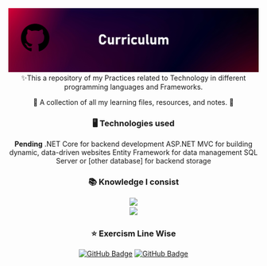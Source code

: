 <img src="https://github.com/JoshuaThadi/Curriculum/blob/main/circus.png">
<div align="center">
  <div class="header">
    <!--<h1>🔥 Cirriculum 🔥</h1>-->
    ✨This a repository of my Practices related to Technology in different programming languages and Frameworks.
  </div>

  <p>🤝 A collection of all my learning files, resources, and notes. 🚀</p>
    

  <h3>🖥️ Technologies used</h3>
<a align="center"><strong>Pending</strong>
.NET Core for backend development
ASP.NET MVC for building dynamic, data-driven websites
Entity Framework for data management
SQL Server or [other database] for backend storage
</a>


<h3 align="center">📚 Knowledge I consist </h3>

<div align="center">
    <img src="https://skillicons.dev/icons?i=html,css,javascript,bootstrap,figma" /><br>
    <img src="https://skillicons.dev/icons?i=python,mysql,dotnet,cpp,cs" /><br>
</div>


<div>
  <p>
    
  </p>
</div>

</div>
<div align="center" class="badge">

  <h3>⭐️ Exercism Line Wise</h3>
  
   <a href="https://curriculum-masterjudah.netlify.app/" target="_blank">
     <img src="https://img.shields.io/badge/Html/Css-Youtube-%23EF0107?style=for-the-badge&logo=youtube&logoColor=%23ffffff" alt="GitHub Badge"></a>
  <a href="https://webdev-masterjudah.netlify.app/" target="_blank">
     <img src="https://img.shields.io/badge/Bootstrap-WebDev-%23007FFF?style=for-the-badge&logo=bootstrap&logoColor=%23ffffff" alt="GitHub Badge">
   </a>
</div>

